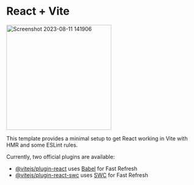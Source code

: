 # React + Vite

<img width="275" alt="Screenshot 2023-08-11 141906" src="https://github.com/Shashank-singh2002/NotifyMe/assets/104620107/6a22d10a-7e00-43e2-94e6-bf4907f33b71">


This template provides a minimal setup to get React working in Vite with HMR and some ESLint rules.

Currently, two official plugins are available:

- [@vitejs/plugin-react](https://github.com/vitejs/vite-plugin-react/blob/main/packages/plugin-react/README.md) uses [Babel](https://babeljs.io/) for Fast Refresh
- [@vitejs/plugin-react-swc](https://github.com/vitejs/vite-plugin-react-swc) uses [SWC](https://swc.rs/) for Fast Refresh
